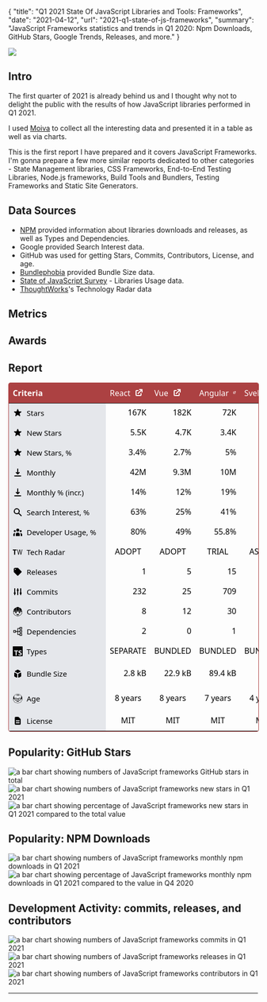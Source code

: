 {
    "title": "Q1 2021 State Of JavaScript Libraries and Tools: Frameworks",
    "date": "2021-04-12",
    "url": "2021-q1-state-of-js-frameworks",
    "summary": "JavaScript Frameworks statistics and trends in Q1 2020: Npm Downloads, GitHub Stars, Google Trends, Releases, and more."
}

![](/blog/images/2021-q1-report/logo.png)

## Intro
The first quarter of 2021 is already behind us and I thought why not to delight the public with the results of how JavaScript libraries performed in Q1 2021.

I used [Moiva](http://moiva.io/) to collect all the interesting data and presented it in a table as well as via charts.

This is the first report I have prepared and it covers JavaScript Frameworks. I'm gonna prepare a few more similar reports dedicated to other categories - State Management libraries, CSS Frameworks, End-to-End Testing Libraries, Node.js frameworks, Build Tools and Bundlers, Testing Frameworks and Static Site Generators.

## Data Sources
- [NPM](https://www.npmjs.com/) provided information about libraries downloads and releases, as well as Types and Dependencies.
- Google provided Search Interest data.
- GitHub was used for getting Stars, Commits, Contributors, License, and age.
- [Bundlephobia](https://bundlephobia.com/) provided Bundle Size data.
- [State of JavaScript Survey](https://stateofjs.com/) - Libraries Usage data.
- [ThoughtWorks](https://www.thoughtworks.com/)'s Technology Radar data

## Metrics

## Awards

## Report
<style type='text/css'>
.wrapper-2021q1 {
    border-color: rgba(172, 65, 66, 1);
    border-radius: 0.25rem;
    border-width: 1px;
    border-style: solid;
    width: 100%;
    overflow: scroll;
}
.wrapper-2021q1 table {
  padding: 0;
  margin: 0;
  border: none;
    font-size: 16px;
    border-width: 1px;
    table-layout: auto;
    border-collapse: collapse;
    text-indent: 0;
    border-color: inherit;
    font-family: ui-sans-serif, system-ui, -apple-system, BlinkMacSystemFont, "Segoe UI", Roboto, "Helvetica Neue", Arial, "Noto Sans", sans-serif, "Apple Color Emoji", "Segoe UI Emoji", "Segoe UI Symbol", "Noto Color Emoji";
}
.wrapper-2021q1 thead {
    background-color: rgba(172, 65, 66, 1.0);
    color: white;
}
.wrapper-2021q1 thead th {
    z-index: 1;
    border: none;
}

.wrapper-2021q1 thead th:first-child {
    background-color: rgba(172, 65, 66, 1.0);
    height: 2.5rem;
    position: -webkit-sticky;
    position: sticky;
    left: 0;
    z-index: 2;
}

.wrapper-2021q1 thead th:first-child div {
    width: 180px;
}

.wrapper-2021q1 thead th div {
    display: flex;
}

.wrapper-2021q1 tbody {
    color: black;
}

.wrapper-2021q1 tbody th {
    font-weight: 500;
    font-size: 15px;
    position: -webkit-sticky;
    position: sticky;
    left: 0;
    z-index: 1;
    background-color: rgba(229, 231, 235, 1.0) !important;
    padding-left: 0.5rem;
    padding-right: 0.5rem;
    border-left: none;
}

.wrapper-2021q1 tbody tr {
    height: 40px;
}

.wrapper-2021q1 td, th {
    border-bottom: none;
    border-top: none;
}

.wrapper-2021q1 a.primary-link {
    font-weight: 400;
    color: rgba(255, 255, 255, 1) !important;
}

.wrapper-2021q1 a.primary-link:hover {
    font-weight: 400;
    --tw-text-opacity: 1;
    color: rgba(255, 255, 255, var(--tw-text-opacity));
    text-decoration: underline;
}
.wrapper-2021q1 a, .link {
    cursor: pointer;
    font-weight: 400;
    color: rgba(172, 65, 66, 1);
}
.wrapper-2021q1 a {
    color: inherit;
    text-decoration: inherit;
}

.wrapper-2021q1 .ml-2 {
    margin-left: 0.5rem;
}
.wrapper-2021q1 svg {
    display: block;
    vertical-align: middle;
}
.wrapper-2021q1 .w-5 {
    width: 1.25rem;
}
.wrapper-2021q1 .h-5 {
    height: 1.25rem;
}
.wrapper-2021q1 .border-r {
    border-right-width: 1px !important;
}

.wrapper-2021q1 .border-gray-300 {
    border-color: rgba(209, 213, 219, 1);
}

.wrapper-2021q1 .items-center {
    align-items: center;
}

.wrapper-2021q1 .flex {
    display: flex;
}
.wrapper-2021q1 .justify-end {
    justify-content: flex-end;
}
.wrapper-2021q1 .justify-center {
    justify-content: center;
}
</style>

<div class="wrapper-2021q1"><table><thead class="text-white bg-primary"><tr><th scope="col"><div class="w-52">Criteria</div></th><th scope="col"><div><a href="/?npm=react" class="primary-link">React</a><a href="https://github.com/facebook/react" target="_blank" class="ml-2 primary-link"><svg xmlns="http://www.w3.org/2000/svg" class="w-5 h-5" viewBox="0 0 20 20" fill="currentColor"><path d="M11 3a1 1 0 100 2h2.586l-6.293 6.293a1 1 0 101.414 1.414L15 6.414V9a1 1 0 102 0V4a1 1 0 00-1-1h-5z"></path><path d="M5 5a2 2 0 00-2 2v8a2 2 0 002 2h8a2 2 0 002-2v-3a1 1 0 10-2 0v3H5V7h3a1 1 0 000-2H5z"></path></svg></a></div></th><th scope="col"><div><a href="/?npm=vue" class="primary-link">Vue</a><a href="https://github.com/vuejs/vue" target="_blank" class="ml-2 primary-link"><svg xmlns="http://www.w3.org/2000/svg" class="w-5 h-5" viewBox="0 0 20 20" fill="currentColor"><path d="M11 3a1 1 0 100 2h2.586l-6.293 6.293a1 1 0 101.414 1.414L15 6.414V9a1 1 0 102 0V4a1 1 0 00-1-1h-5z"></path><path d="M5 5a2 2 0 00-2 2v8a2 2 0 002 2h8a2 2 0 002-2v-3a1 1 0 10-2 0v3H5V7h3a1 1 0 000-2H5z"></path></svg></a></div></th><th scope="col"><div><a href="/?npm=@angular/core" class="primary-link">Angular</a><a href="https://github.com/angular/angular" target="_blank" class="ml-2 primary-link"><svg xmlns="http://www.w3.org/2000/svg" class="w-5 h-5" viewBox="0 0 20 20" fill="currentColor"><path d="M11 3a1 1 0 100 2h2.586l-6.293 6.293a1 1 0 101.414 1.414L15 6.414V9a1 1 0 102 0V4a1 1 0 00-1-1h-5z"></path><path d="M5 5a2 2 0 00-2 2v8a2 2 0 002 2h8a2 2 0 002-2v-3a1 1 0 10-2 0v3H5V7h3a1 1 0 000-2H5z"></path></svg></a></div></th><th scope="col"><div><a href="/?npm=svelte" class="primary-link">Svelte</a><a href="https://github.com/sveltejs/svelte" target="_blank" class="ml-2 primary-link"><svg xmlns="http://www.w3.org/2000/svg" class="w-5 h-5" viewBox="0 0 20 20" fill="currentColor"><path d="M11 3a1 1 0 100 2h2.586l-6.293 6.293a1 1 0 101.414 1.414L15 6.414V9a1 1 0 102 0V4a1 1 0 00-1-1h-5z"></path><path d="M5 5a2 2 0 00-2 2v8a2 2 0 002 2h8a2 2 0 002-2v-3a1 1 0 10-2 0v3H5V7h3a1 1 0 000-2H5z"></path></svg></a></div></th><th scope="col"><div><a href="/?npm=ember-source" class="primary-link">Ember</a><a href="https://github.com/emberjs/ember.js" target="_blank" class="ml-2 primary-link"><svg xmlns="http://www.w3.org/2000/svg" class="w-5 h-5" viewBox="0 0 20 20" fill="currentColor"><path d="M11 3a1 1 0 100 2h2.586l-6.293 6.293a1 1 0 101.414 1.414L15 6.414V9a1 1 0 102 0V4a1 1 0 00-1-1h-5z"></path><path d="M5 5a2 2 0 00-2 2v8a2 2 0 002 2h8a2 2 0 002-2v-3a1 1 0 10-2 0v3H5V7h3a1 1 0 000-2H5z"></path></svg></a></div></th><th scope="col"><div><a href="/?npm=alpinejs" class="primary-link">Alpine.js</a><a href="https://github.com/alpinejs/alpine" target="_blank" class="ml-2 primary-link"><svg xmlns="http://www.w3.org/2000/svg" class="w-5 h-5" viewBox="0 0 20 20" fill="currentColor"><path d="M11 3a1 1 0 100 2h2.586l-6.293 6.293a1 1 0 101.414 1.414L15 6.414V9a1 1 0 102 0V4a1 1 0 00-1-1h-5z"></path><path d="M5 5a2 2 0 00-2 2v8a2 2 0 002 2h8a2 2 0 002-2v-3a1 1 0 10-2 0v3H5V7h3a1 1 0 000-2H5z"></path></svg></a></div></th><th scope="col"><div><a href="/?npm=inferno" class="primary-link">Inferno</a><a href="https://github.com/infernojs/inferno" target="_blank" class="ml-2 primary-link"><svg xmlns="http://www.w3.org/2000/svg" class="w-5 h-5" viewBox="0 0 20 20" fill="currentColor"><path d="M11 3a1 1 0 100 2h2.586l-6.293 6.293a1 1 0 101.414 1.414L15 6.414V9a1 1 0 102 0V4a1 1 0 00-1-1h-5z"></path><path d="M5 5a2 2 0 00-2 2v8a2 2 0 002 2h8a2 2 0 002-2v-3a1 1 0 10-2 0v3H5V7h3a1 1 0 000-2H5z"></path></svg></a></div></th><th scope="col"><div><a href="/?npm=preact" class="primary-link">Preact</a><a href="https://github.com/preactjs/preact" target="_blank" class="ml-2 primary-link"><svg xmlns="http://www.w3.org/2000/svg" class="w-5 h-5" viewBox="0 0 20 20" fill="currentColor"><path d="M11 3a1 1 0 100 2h2.586l-6.293 6.293a1 1 0 101.414 1.414L15 6.414V9a1 1 0 102 0V4a1 1 0 00-1-1h-5z"></path><path d="M5 5a2 2 0 00-2 2v8a2 2 0 002 2h8a2 2 0 002-2v-3a1 1 0 10-2 0v3H5V7h3a1 1 0 000-2H5z"></path></svg></a></div></th><th scope="col"><div><a href="/?npm=hyperapp" class="primary-link">Hyperapp</a><a href="https://github.com/jorgebucaran/hyperapp" target="_blank" class="ml-2 primary-link"><svg xmlns="http://www.w3.org/2000/svg" class="w-5 h-5" viewBox="0 0 20 20" fill="currentColor"><path d="M11 3a1 1 0 100 2h2.586l-6.293 6.293a1 1 0 101.414 1.414L15 6.414V9a1 1 0 102 0V4a1 1 0 00-1-1h-5z"></path><path d="M5 5a2 2 0 00-2 2v8a2 2 0 002 2h8a2 2 0 002-2v-3a1 1 0 10-2 0v3H5V7h3a1 1 0 000-2H5z"></path></svg></a></div></th><th scope="col"><div><a href="/?npm=riot" class="primary-link">Riot</a><a href="https://github.com/riot/riot" target="_blank" class="ml-2 primary-link"><svg xmlns="http://www.w3.org/2000/svg" class="w-5 h-5" viewBox="0 0 20 20" fill="currentColor"><path d="M11 3a1 1 0 100 2h2.586l-6.293 6.293a1 1 0 101.414 1.414L15 6.414V9a1 1 0 102 0V4a1 1 0 00-1-1h-5z"></path><path d="M5 5a2 2 0 00-2 2v8a2 2 0 002 2h8a2 2 0 002-2v-3a1 1 0 10-2 0v3H5V7h3a1 1 0 000-2H5z"></path></svg></a></div></th><th scope="col"><div><a href="/?npm=angular" class="primary-link">AngularJS</a><a href="https://github.com/angular/angular.js" target="_blank" class="ml-2 primary-link"><svg xmlns="http://www.w3.org/2000/svg" class="w-5 h-5" viewBox="0 0 20 20" fill="currentColor"><path d="M11 3a1 1 0 100 2h2.586l-6.293 6.293a1 1 0 101.414 1.414L15 6.414V9a1 1 0 102 0V4a1 1 0 00-1-1h-5z"></path><path d="M5 5a2 2 0 00-2 2v8a2 2 0 002 2h8a2 2 0 002-2v-3a1 1 0 10-2 0v3H5V7h3a1 1 0 000-2H5z"></path></svg></a></div></th><th scope="col"><div><a href="/?npm=knockout" class="primary-link">Knockout</a><a href="https://github.com/knockout/knockout" target="_blank" class="ml-2 primary-link"><svg xmlns="http://www.w3.org/2000/svg" class="w-5 h-5" viewBox="0 0 20 20" fill="currentColor"><path d="M11 3a1 1 0 100 2h2.586l-6.293 6.293a1 1 0 101.414 1.414L15 6.414V9a1 1 0 102 0V4a1 1 0 00-1-1h-5z"></path><path d="M5 5a2 2 0 00-2 2v8a2 2 0 002 2h8a2 2 0 002-2v-3a1 1 0 10-2 0v3H5V7h3a1 1 0 000-2H5z"></path></svg></a></div></th><th scope="col"><div><a href="/?npm=solid-js" class="primary-link">Solid</a><a href="https://github.com/ryansolid/solid" target="_blank" class="ml-2 primary-link"><svg xmlns="http://www.w3.org/2000/svg" class="w-5 h-5" viewBox="0 0 20 20" fill="currentColor"><path d="M11 3a1 1 0 100 2h2.586l-6.293 6.293a1 1 0 101.414 1.414L15 6.414V9a1 1 0 102 0V4a1 1 0 00-1-1h-5z"></path><path d="M5 5a2 2 0 00-2 2v8a2 2 0 002 2h8a2 2 0 002-2v-3a1 1 0 10-2 0v3H5V7h3a1 1 0 000-2H5z"></path></svg></a></div></th><th scope="col"><div><a href="/?npm=mithril" class="primary-link">Mithril.js</a><a href="https://github.com/MithrilJS/mithril.js" target="_blank" class="ml-2 primary-link"><svg xmlns="http://www.w3.org/2000/svg" class="w-5 h-5" viewBox="0 0 20 20" fill="currentColor"><path d="M11 3a1 1 0 100 2h2.586l-6.293 6.293a1 1 0 101.414 1.414L15 6.414V9a1 1 0 102 0V4a1 1 0 00-1-1h-5z"></path><path d="M5 5a2 2 0 00-2 2v8a2 2 0 002 2h8a2 2 0 002-2v-3a1 1 0 10-2 0v3H5V7h3a1 1 0 000-2H5z"></path></svg></a></div></th><th scope="col"><div><a href="/?npm=aurelia-framework" class="primary-link">Aurelia</a><a href="https://github.com/aurelia/framework" target="_blank" class="ml-2 primary-link"><svg xmlns="http://www.w3.org/2000/svg" class="w-5 h-5" viewBox="0 0 20 20" fill="currentColor"><path d="M11 3a1 1 0 100 2h2.586l-6.293 6.293a1 1 0 101.414 1.414L15 6.414V9a1 1 0 102 0V4a1 1 0 00-1-1h-5z"></path><path d="M5 5a2 2 0 00-2 2v8a2 2 0 002 2h8a2 2 0 002-2v-3a1 1 0 10-2 0v3H5V7h3a1 1 0 000-2H5z"></path></svg></a></div></th><th scope="col"><div><a href="/?npm=stimulus" class="primary-link">Stimulus</a><a href="https://github.com/hotwired/stimulus" target="_blank" class="ml-2 primary-link"><svg xmlns="http://www.w3.org/2000/svg" class="w-5 h-5" viewBox="0 0 20 20" fill="currentColor"><path d="M11 3a1 1 0 100 2h2.586l-6.293 6.293a1 1 0 101.414 1.414L15 6.414V9a1 1 0 102 0V4a1 1 0 00-1-1h-5z"></path><path d="M5 5a2 2 0 00-2 2v8a2 2 0 002 2h8a2 2 0 002-2v-3a1 1 0 10-2 0v3H5V7h3a1 1 0 000-2H5z"></path></svg></a></div></th><th scope="col"><div><a href="/?npm=marko" class="primary-link">Marko</a><a href="https://github.com/marko-js/marko" target="_blank" class="ml-2 primary-link"><svg xmlns="http://www.w3.org/2000/svg" class="w-5 h-5" viewBox="0 0 20 20" fill="currentColor"><path d="M11 3a1 1 0 100 2h2.586l-6.293 6.293a1 1 0 101.414 1.414L15 6.414V9a1 1 0 102 0V4a1 1 0 00-1-1h-5z"></path><path d="M5 5a2 2 0 00-2 2v8a2 2 0 002 2h8a2 2 0 002-2v-3a1 1 0 10-2 0v3H5V7h3a1 1 0 000-2H5z"></path></svg></a></div></th></tr></thead><tbody><!-- Stars --><tr class="row"><th class="border-r border-gray-300"><div class="flex items-center border-r"><svg xmlns="http://www.w3.org/2000/svg" class="w-5 h-5" viewBox="0 0 20 20" fill="currentColor"><path d="M9.049 2.927c.3-.921 1.603-.921 1.902 0l1.07 3.292a1 1 0 00.95.69h3.462c.969 0 1.371 1.24.588 1.81l-2.8 2.034a1 1 0 00-.364 1.118l1.07 3.292c.3.921-.755 1.688-1.54 1.118l-2.8-2.034a1 1 0 00-1.175 0l-2.8 2.034c-.784.57-1.838-.197-1.539-1.118l1.07-3.292a1 1 0 00-.364-1.118L2.98 8.72c-.783-.57-.38-1.81.588-1.81h3.461a1 1 0 00.951-.69l1.07-3.292z"></path></svg><div class="ml-2">Stars</div></div></th><td class="border-r border-gray-300"><div class="flex justify-end">167K</div></td><td class="border-r border-gray-300"><div class="flex justify-end">182K</div></td><td class="border-r border-gray-300"><div class="flex justify-end">72K</div></td><td class="border-r border-gray-300"><div class="flex justify-end">46K</div></td><td class="border-r border-gray-300"><div class="flex justify-end">22K</div></td><td class="border-r border-gray-300"><div class="flex justify-end">15K</div></td><td class="border-r border-gray-300"><div class="flex justify-end">15K</div></td><td class="border-r border-gray-300"><div class="flex justify-end">29K</div></td><td class="border-r border-gray-300"><div class="flex justify-end">18K</div></td><td class="border-r border-gray-300"><div class="flex justify-end">14K</div></td><td class="border-r border-gray-300"><div class="flex justify-end">60K</div></td><td class="border-r border-gray-300"><div class="flex justify-end">10K</div></td><td class="border-r border-gray-300"><div class="flex justify-end">5.6K</div></td><td class="border-r border-gray-300"><div class="flex justify-end">13K</div></td><td class="border-r border-gray-300"><div class="flex justify-end">12K</div></td><td class="border-r border-gray-300"><div class="flex justify-end">10K</div></td><td class="border-r border-gray-300"><div class="flex justify-end">10K</div></td></tr><tr class="row"><th class="border-r border-gray-300"><div class="flex items-center border-r"><svg xmlns="http://www.w3.org/2000/svg" class="w-5 h-5" viewBox="0 0 20 20" fill="currentColor"><path d="M9.049 2.927c.3-.921 1.603-.921 1.902 0l1.07 3.292a1 1 0 00.95.69h3.462c.969 0 1.371 1.24.588 1.81l-2.8 2.034a1 1 0 00-.364 1.118l1.07 3.292c.3.921-.755 1.688-1.54 1.118l-2.8-2.034a1 1 0 00-1.175 0l-2.8 2.034c-.784.57-1.838-.197-1.539-1.118l1.07-3.292a1 1 0 00-.364-1.118L2.98 8.72c-.783-.57-.38-1.81.588-1.81h3.461a1 1 0 00.951-.69l1.07-3.292z"></path></svg><div class="ml-2">New Stars</div></div></th><td class="border-r border-gray-300 bg-gray-200"><div class="flex items-center justify-end">5.5K</div></td><td class="border-r border-gray-300 bg-gray-200"><div class="flex items-center justify-end">4.7K</div></td><td class="border-r border-gray-300 bg-gray-200"><div class="flex items-center justify-end">3.4K</div></td><td class="border-r border-gray-300 bg-gray-200"><div class="flex items-center justify-end">5.3K</div></td><td class="border-r border-gray-300 bg-gray-200"><div class="flex items-center justify-end">179</div></td><td class="border-r border-gray-300 bg-gray-200"><div class="flex items-center justify-end">2.7K</div></td><td class="border-r border-gray-300 bg-gray-200"><div class="flex items-center justify-end">181</div></td><td class="border-r border-gray-300 bg-gray-200"><div class="flex items-center justify-end">849</div></td><td class="border-r border-gray-300 bg-gray-200"><div class="flex items-center justify-end">213</div></td><td class="border-r border-gray-300 bg-gray-200"><div class="flex items-center justify-end">152</div></td><td class="border-r border-gray-300 bg-gray-200"><div class="flex items-center justify-end">203</div></td><td class="border-r border-gray-300 bg-gray-200"><div class="flex items-center justify-end">86</div></td><td class="border-r border-gray-300 bg-gray-200"><div class="flex items-center justify-end">746</div></td><td class="border-r border-gray-300 bg-gray-200"><div class="flex items-center justify-end">215</div></td><td class="border-r border-gray-300 bg-gray-200"><div class="flex items-center justify-end">86</div></td><td class="border-r border-gray-300 bg-gray-200"><div class="flex items-center justify-end">529</div></td><td class="border-r border-gray-300 bg-gray-200"><div class="flex items-center justify-end">272</div></td></tr><tr class="row"><th class="border-r border-gray-300"><div class="flex items-center border-r"><svg xmlns="http://www.w3.org/2000/svg" class="w-5 h-5" viewBox="0 0 20 20" fill="currentColor"><path d="M9.049 2.927c.3-.921 1.603-.921 1.902 0l1.07 3.292a1 1 0 00.95.69h3.462c.969 0 1.371 1.24.588 1.81l-2.8 2.034a1 1 0 00-.364 1.118l1.07 3.292c.3.921-.755 1.688-1.54 1.118l-2.8-2.034a1 1 0 00-1.175 0l-2.8 2.034c-.784.57-1.838-.197-1.539-1.118l1.07-3.292a1 1 0 00-.364-1.118L2.98 8.72c-.783-.57-.38-1.81.588-1.81h3.461a1 1 0 00.951-.69l1.07-3.292z"></path></svg><div class="ml-2">New Stars, %</div></div></th><td class="border-r border-gray-300"><div class="flex items-center justify-end">3.4% </div></td><td class="border-r border-gray-300"><div class="flex items-center justify-end">2.7% </div></td><td class="border-r border-gray-300"><div class="flex items-center justify-end">5% </div></td><td class="border-r border-gray-300"><div class="flex items-center justify-end">13% </div></td><td class="border-r border-gray-300"><div class="flex items-center justify-end">0.8% </div></td><td class="border-r border-gray-300"><div class="flex items-center justify-end">21% </div></td><td class="border-r border-gray-300"><div class="flex items-center justify-end">1.2% </div></td><td class="border-r border-gray-300"><div class="flex items-center justify-end">3% </div></td><td class="border-r border-gray-300"><div class="flex items-center justify-end">1.2% </div></td><td class="border-r border-gray-300"><div class="flex items-center justify-end">1.1% </div></td><td class="border-r border-gray-300"><div class="flex items-center justify-end">0.3% </div></td><td class="border-r border-gray-300"><div class="flex items-center justify-end">0.9% </div></td><td class="border-r border-gray-300"><div class="flex items-center justify-end">16% </div></td><td class="border-r border-gray-300"><div class="flex items-center justify-end">1.7% </div></td><td class="border-r border-gray-300"><div class="flex items-center justify-end">0.7% </div></td><td class="border-r border-gray-300"><div class="flex items-center justify-end">5.4% </div></td><td class="border-r border-gray-300"><div class="flex items-center justify-end">2.8% </div></td></tr><tr class="row"><th class="border-r border-gray-300"><div class="flex items-center border-r"><svg xmlns="http://www.w3.org/2000/svg" class="w-5 h-5" viewBox="0 0 20 20" fill="currentColor"><path fill-rule="evenodd" d="M3 17a1 1 0 011-1h12a1 1 0 110 2H4a1 1 0 01-1-1zm3.293-7.707a1 1 0 011.414 0L9 10.586V3a1 1 0 112 0v7.586l1.293-1.293a1 1 0 111.414 1.414l-3 3a1 1 0 01-1.414 0l-3-3a1 1 0 010-1.414z" clip-rule="evenodd"></path></svg><div class="ml-2">Monthly</div></div></th><td class="border-r border-gray-300 bg-gray-200"><div class="flex items-center justify-end">42M</div></td><td class="border-r border-gray-300 bg-gray-200"><div class="flex items-center justify-end">9.3M</div></td><td class="border-r border-gray-300 bg-gray-200"><div class="flex items-center justify-end">10M</div></td><td class="border-r border-gray-300 bg-gray-200"><div class="flex items-center justify-end">542K</div></td><td class="border-r border-gray-300 bg-gray-200"><div class="flex items-center justify-end">649K</div></td><td class="border-r border-gray-300 bg-gray-200"><div class="flex items-center justify-end">149K</div></td><td class="border-r border-gray-300 bg-gray-200"><div class="flex items-center justify-end">89K</div></td><td class="border-r border-gray-300 bg-gray-200"><div class="flex items-center justify-end">2.5M</div></td><td class="border-r border-gray-300 bg-gray-200"><div class="flex items-center justify-end">11K</div></td><td class="border-r border-gray-300 bg-gray-200"><div class="flex items-center justify-end">25K</div></td><td class="border-r border-gray-300 bg-gray-200"><div class="flex items-center justify-end">2.4M</div></td><td class="border-r border-gray-300 bg-gray-200"><div class="flex items-center justify-end">222K</div></td><td class="border-r border-gray-300 bg-gray-200"><div class="flex items-center justify-end">51K</div></td><td class="border-r border-gray-300 bg-gray-200"><div class="flex items-center justify-end">74K</div></td><td class="border-r border-gray-300 bg-gray-200"><div class="flex items-center justify-end">42K</div></td><td class="border-r border-gray-300 bg-gray-200"><div class="flex items-center justify-end">540K</div></td><td class="border-r border-gray-300 bg-gray-200"><div class="flex items-center justify-end">58K</div></td></tr><tr class="row"><th class="border-r border-gray-300"><div class="flex items-center border-r"><svg xmlns="http://www.w3.org/2000/svg" class="w-5 h-5" viewBox="0 0 20 20" fill="currentColor"><path fill-rule="evenodd" d="M3 17a1 1 0 011-1h12a1 1 0 110 2H4a1 1 0 01-1-1zm3.293-7.707a1 1 0 011.414 0L9 10.586V3a1 1 0 112 0v7.586l1.293-1.293a1 1 0 111.414 1.414l-3 3a1 1 0 01-1.414 0l-3-3a1 1 0 010-1.414z" clip-rule="evenodd"></path></svg><div class="ml-2">Monthly % (incr.)</div></div></th><td class="border-r border-gray-300"><div class="flex items-center justify-end">14% </div></td><td class="border-r border-gray-300"><div class="flex items-center justify-end">12% </div></td><td class="border-r border-gray-300"><div class="flex items-center justify-end">19% </div></td><td class="border-r border-gray-300"><div class="flex items-center justify-end">22% </div></td><td class="border-r border-gray-300"><div class="flex items-center justify-end">21% </div></td><td class="border-r border-gray-300"><div class="flex items-center justify-end">65% </div></td><td class="border-r border-gray-300"><div class="flex items-center justify-end">65% </div></td><td class="border-r border-gray-300"><div class="flex items-center justify-end">38% </div></td><td class="border-r border-gray-300"><div class="flex items-center justify-end">1% </div></td><td class="border-r border-gray-300"><div class="flex items-center justify-end">-2% </div></td><td class="border-r border-gray-300"><div class="flex items-center justify-end">2% </div></td><td class="border-r border-gray-300"><div class="flex items-center justify-end">22% </div></td><td class="border-r border-gray-300"><div class="flex items-center justify-end">205% </div></td><td class="border-r border-gray-300"><div class="flex items-center justify-end">25% </div></td><td class="border-r border-gray-300"><div class="flex items-center justify-end">2% </div></td><td class="border-r border-gray-300"><div class="flex items-center justify-end">35% </div></td><td class="border-r border-gray-300"><div class="flex items-center justify-end">16% </div></td></tr><tr class="row"><th class="border-r border-gray-300"><div class="flex items-center border-r"><svg xmlns="http://www.w3.org/2000/svg" class="w-5 h-5" viewBox="0 0 20 20" fill="currentColor"><path fill-rule="evenodd" d="M8 4a4 4 0 100 8 4 4 0 000-8zM2 8a6 6 0 1110.89 3.476l4.817 4.817a1 1 0 01-1.414 1.414l-4.816-4.816A6 6 0 012 8z" clip-rule="evenodd"></path></svg><div class="ml-2">Search Interest, %</div></div></th><td class="border-r border-gray-300 bg-gray-200"><div class="flex items-center justify-end">63%</div></td><td class="border-r border-gray-300 bg-gray-200"><div class="flex items-center justify-end">25%</div></td><td class="border-r border-gray-300 bg-gray-200"><div class="flex items-center justify-end">41%</div></td><td class="border-r border-gray-300 bg-gray-200"><div class="flex items-center justify-end">-</div></td><td class="border-r border-gray-300 bg-gray-200"><div class="flex items-center justify-end">-</div></td><td class="border-r border-gray-300 bg-gray-200"><div class="flex items-center justify-end">-</div></td><td class="border-r border-gray-300 bg-gray-200"><div class="flex items-center justify-end">-</div></td><td class="border-r border-gray-300 bg-gray-200"><div class="flex items-center justify-end">-</div></td><td class="border-r border-gray-300 bg-gray-200"><div class="flex items-center justify-end">-</div></td><td class="border-r border-gray-300 bg-gray-200"><div class="flex items-center justify-end">-</div></td><td class="border-r border-gray-300 bg-gray-200"><div class="flex items-center justify-end">-</div></td><td class="border-r border-gray-300 bg-gray-200"><div class="flex items-center justify-end">-</div></td><td class="border-r border-gray-300 bg-gray-200"><div class="flex items-center justify-end">-</div></td><td class="border-r border-gray-300 bg-gray-200"><div class="flex items-center justify-end">-</div></td><td class="border-r border-gray-300 bg-gray-200"><div class="flex items-center justify-end">-</div></td><td class="border-r border-gray-300 bg-gray-200"><div class="flex items-center justify-end">-</div></td><td class="border-r border-gray-300 bg-gray-200"><div class="flex items-center justify-end">-</div></td></tr><tr class="row"><th class="border-r border-gray-300"><div class="flex items-center border-r"><svg xmlns="http://www.w3.org/2000/svg" class="w-5 h-5" viewBox="0 0 20 20" fill="currentColor"><path d="M13 6a3 3 0 11-6 0 3 3 0 016 0zM18 8a2 2 0 11-4 0 2 2 0 014 0zM14 15a4 4 0 00-8 0v3h8v-3zM6 8a2 2 0 11-4 0 2 2 0 014 0zM16 18v-3a5.972 5.972 0 00-.75-2.906A3.005 3.005 0 0119 15v3h-3zM4.75 12.094A5.973 5.973 0 004 15v3H1v-3a3 3 0 013.75-2.906z"></path></svg><div class="ml-2">Developer Usage, %</div></div></th><td class="border-r border-gray-300"><div class="flex items-center justify-end">80%</div></td><td class="border-r border-gray-300"><div class="flex items-center justify-end">49%</div></td><td class="border-r border-gray-300"><div class="flex items-center justify-end">55.8%</div></td><td class="border-r border-gray-300"><div class="flex items-center justify-end">14.5%</div></td><td class="border-r border-gray-300"><div class="flex items-center justify-end">11.1%</div></td><td class="border-r border-gray-300"><div class="flex items-center justify-end">3.3%</div></td><td class="border-r border-gray-300"><div class="flex items-center justify-end">-</div></td><td class="border-r border-gray-300"><div class="flex items-center justify-end">13.4%</div></td><td class="border-r border-gray-300"><div class="flex items-center justify-end">-</div></td><td class="border-r border-gray-300"><div class="flex items-center justify-end">-</div></td><td class="border-r border-gray-300"><div class="flex items-center justify-end">-</div></td><td class="border-r border-gray-300"><div class="flex items-center justify-end">-</div></td><td class="border-r border-gray-300"><div class="flex items-center justify-end">-</div></td><td class="border-r border-gray-300"><div class="flex items-center justify-end">-</div></td><td class="border-r border-gray-300"><div class="flex items-center justify-end">-</div></td><td class="border-r border-gray-300"><div class="flex items-center justify-end">1.3%</div></td><td class="border-r border-gray-300"><div class="flex items-center justify-end">-</div></td></tr><tr class="row"><th class="border-r border-gray-300"><div class="flex items-center border-r"><div class="root w-5 dark"><svg xmlns="http://www.w3.org/2000/svg" xmlns:xlink="http://www.w3.org/1999/xlink" viewBox="0 0 66 36" fill="#fff" fill-rule="evenodd" stroke="#000" stroke-linecap="round" stroke-linejoin="round"><path d="M0 5.93V0h25.132v5.93h-9.06v29h-7v-29zM29.255 0h3.5L38.5 28.2 44.87 0h3.463l6.052 28.188L60.535 0H64l-8 34.92h-3.587l-5.93-28.546L40.16 34.92h-3.587z" stroke="none" style="color: black; fill: currentcolor;"></path></svg></div><div class="ml-2">Tech Radar</div></div></th><td class="border-r border-gray-300 bg-gray-200"><div class="flex items-center justify-center">ADOPT</div></td><td class="border-r border-gray-300 bg-gray-200"><div class="flex items-center justify-center">ADOPT</div></td><td class="border-r border-gray-300 bg-gray-200"><div class="flex items-center justify-center">TRIAL</div></td><td class="border-r border-gray-300 bg-gray-200"><div class="flex items-center justify-center">ASSESS</div></td><td class="border-r border-gray-300 bg-gray-200"><div class="flex items-center justify-center">ADOPT</div></td><td class="border-r border-gray-300 bg-gray-200"><div class="flex items-center justify-center">-</div></td><td class="border-r border-gray-300 bg-gray-200"><div class="flex items-center justify-center">-</div></td><td class="border-r border-gray-300 bg-gray-200"><div class="flex items-center justify-center">-</div></td><td class="border-r border-gray-300 bg-gray-200"><div class="flex items-center justify-center">ASSESS</div></td><td class="border-r border-gray-300 bg-gray-200"><div class="flex items-center justify-center">-</div></td><td class="border-r border-gray-300 bg-gray-200"><div class="flex items-center justify-center">HOLD</div></td><td class="border-r border-gray-300 bg-gray-200"><div class="flex items-center justify-center">-</div></td><td class="border-r border-gray-300 bg-gray-200"><div class="flex items-center justify-center">-</div></td><td class="border-r border-gray-300 bg-gray-200"><div class="flex items-center justify-center">-</div></td><td class="border-r border-gray-300 bg-gray-200"><div class="flex items-center justify-center">-</div></td><td class="border-r border-gray-300 bg-gray-200"><div class="flex items-center justify-center">-</div></td><td class="border-r border-gray-300 bg-gray-200"><div class="flex items-center justify-center">-</div></td></tr><tr class="row"><th class="border-r border-gray-300"><div class="flex items-center border-r"><svg xmlns="http://www.w3.org/2000/svg" class="w-5 h-5" viewBox="0 0 20 20" fill="currentColor"><path fill-rule="evenodd" d="M17.707 9.293a1 1 0 010 1.414l-7 7a1 1 0 01-1.414 0l-7-7A.997.997 0 012 10V5a3 3 0 013-3h5c.256 0 .512.098.707.293l7 7zM5 6a1 1 0 100-2 1 1 0 000 2z" clip-rule="evenodd"></path></svg><div class="ml-2">Releases</div></div></th><td class="border-r border-gray-300"><div class="flex items-center justify-end">1</div></td><td class="border-r border-gray-300"><div class="flex items-center justify-end">5</div></td><td class="border-r border-gray-300"><div class="flex items-center justify-end">15</div></td><td class="border-r border-gray-300"><div class="flex items-center justify-end">11</div></td><td class="border-r border-gray-300"><div class="flex items-center justify-end">10</div></td><td class="border-r border-gray-300"><div class="flex items-center justify-end">2</div></td><td class="border-r border-gray-300"><div class="flex items-center justify-end">3</div></td><td class="border-r border-gray-300"><div class="flex items-center justify-end">5</div></td><td class="border-r border-gray-300"><div class="flex items-center justify-end">4</div></td><td class="border-r border-gray-300"><div class="flex items-center justify-end">5</div></td><td class="border-r border-gray-300"><div class="flex items-center justify-end">0</div></td><td class="border-r border-gray-300"><div class="flex items-center justify-end">0</div></td><td class="border-r border-gray-300"><div class="flex items-center justify-end">22</div></td><td class="border-r border-gray-300"><div class="flex items-center justify-end">0</div></td><td class="border-r border-gray-300"><div class="flex items-center justify-end">0</div></td><td class="border-r border-gray-300"><div class="flex items-center justify-end">0</div></td><td class="border-r border-gray-300"><div class="flex items-center justify-end">41</div></td></tr><tr class="row"><th class="border-r border-gray-300"><div class="flex items-center border-r"><svg xmlns="http://www.w3.org/2000/svg" class="w-5 h-5" viewBox="0 0 20 20" fill="currentColor"><path d="M5 4a1 1 0 00-2 0v7.268a2 2 0 000 3.464V16a1 1 0 102 0v-1.268a2 2 0 000-3.464V4zM11 4a1 1 0 10-2 0v1.268a2 2 0 000 3.464V16a1 1 0 102 0V8.732a2 2 0 000-3.464V4zM16 3a1 1 0 011 1v7.268a2 2 0 010 3.464V16a1 1 0 11-2 0v-1.268a2 2 0 010-3.464V4a1 1 0 011-1z"></path></svg><div class="ml-2">Commits</div></div></th><td class="border-r border-gray-300 bg-gray-200"><div class="flex items-center justify-end">232</div></td><td class="border-r border-gray-300 bg-gray-200"><div class="flex items-center justify-end">25</div></td><td class="border-r border-gray-300 bg-gray-200"><div class="flex items-center justify-end">709</div></td><td class="border-r border-gray-300 bg-gray-200"><div class="flex items-center justify-end">93</div></td><td class="border-r border-gray-300 bg-gray-200"><div class="flex items-center justify-end">161</div></td><td class="border-r border-gray-300 bg-gray-200"><div class="flex items-center justify-end">62</div></td><td class="border-r border-gray-300 bg-gray-200"><div class="flex items-center justify-end">25</div></td><td class="border-r border-gray-300 bg-gray-200"><div class="flex items-center justify-end">95</div></td><td class="border-r border-gray-300 bg-gray-200"><div class="flex items-center justify-end">61</div></td><td class="border-r border-gray-300 bg-gray-200"><div class="flex items-center justify-end">27</div></td><td class="border-r border-gray-300 bg-gray-200"><div class="flex items-center justify-end">17</div></td><td class="border-r border-gray-300 bg-gray-200"><div class="flex items-center justify-end">3</div></td><td class="border-r border-gray-300 bg-gray-200"><div class="flex items-center justify-end">91</div></td><td class="border-r border-gray-300 bg-gray-200"><div class="flex items-center justify-end">1</div></td><td class="border-r border-gray-300 bg-gray-200"><div class="flex items-center justify-end">6</div></td><td class="border-r border-gray-300 bg-gray-200"><div class="flex items-center justify-end">11</div></td><td class="border-r border-gray-300 bg-gray-200"><div class="flex items-center justify-end">127</div></td></tr><tr class="row"><th class="border-r border-gray-300"><div class="flex items-center border-r"><svg xmlns="http://www.w3.org/2000/svg" class="w-5 h-5" preserveAspectRatio="xMidYMid meet" viewBox="0 0 64 64"><path d="M40.322 4.102C38.603 2.702 35.304 2 32 2c-3.302 0-6.601.701-8.32 2.101v21.41h16.643V4.102z" fill="black"></path><path d="M58.384 27.574l.532.284C58.39 17.578 53.723 9.323 41.937 6.47l.001 17.323c6.843.676 12.639 2.022 16.446 3.781" fill="black"></path><path d="M22.063 23.793l.002-17.323C10.277 9.323 5.61 17.578 5.084 27.859l.532-.284c3.808-1.76 9.604-3.106 16.447-3.782" fill="black"></path><path d="M58 35.486V32h4c0-1.345-1.032-2.616-2.833-3.761c-2.343-.574-9.126-2.125-17.229-2.933v1.717H22.063v-1.717c-8.105.808-14.892 2.358-17.231 2.935C3.031 29.384 2 30.655 2 32h4v3.486C4.496 36.193 3 37.79 3 41c0 3.981 2.302 5.506 4.064 5.893C8.271 55.282 26.084 62 32 62s23.729-6.718 24.936-15.107C58.698 46.506 61 44.981 61 41c0-3.21-1.496-4.807-3-5.514zM56 45h-1v1c0 7.037-16.911 14-23 14S9 53.037 9 46v-1H8c-.122 0-3-.046-3-4c0-3.834 2.701-3.994 3-4h1v-5h46v5h1c.122 0 3 .046 3 4c0 3.834-2.701 3.994-3 4z" fill="black"></path><path d="M25 38.558c0-.552-.113-1.073-.295-1.562c1.03.747 1.859 1.752 2.295 3.06c0-7.998-14-7.998-14-.998c.652-1.632 2.162-2.72 3.963-3.252A4.454 4.454 0 0 0 16 38.558a4.5 4.5 0 0 0 9 0" fill="black"></path><path d="M37 40.056c.436-1.308 1.265-2.313 2.295-3.06A4.451 4.451 0 0 0 39 38.558a4.5 4.5 0 0 0 9 0a4.456 4.456 0 0 0-.963-2.752c1.801.532 3.311 1.62 3.963 3.252c0-7-14-7-14 .998" fill="black"></path><path d="M40.1 49.708H23.901c-.9 0-.9.857-.9.857c0 3.43 4.5 5.143 9 5.143s9-1.713 9-5.143c-.001 0-.001-.857-.901-.857" fill="black"></path></svg><div class="ml-2">Contributors</div></div></th><td class="border-r border-gray-300"><div class="flex items-center justify-end">8</div></td><td class="border-r border-gray-300"><div class="flex items-center justify-end">12</div></td><td class="border-r border-gray-300"><div class="flex items-center justify-end">30</div></td><td class="border-r border-gray-300"><div class="flex items-center justify-end">17</div></td><td class="border-r border-gray-300"><div class="flex items-center justify-end">15</div></td><td class="border-r border-gray-300"><div class="flex items-center justify-end">17</div></td><td class="border-r border-gray-300"><div class="flex items-center justify-end">3</div></td><td class="border-r border-gray-300"><div class="flex items-center justify-end">8</div></td><td class="border-r border-gray-300"><div class="flex items-center justify-end">9</div></td><td class="border-r border-gray-300"><div class="flex items-center justify-end">1</div></td><td class="border-r border-gray-300"><div class="flex items-center justify-end">1</div></td><td class="border-r border-gray-300"><div class="flex items-center justify-end">2</div></td><td class="border-r border-gray-300"><div class="flex items-center justify-end">18</div></td><td class="border-r border-gray-300"><div class="flex items-center justify-end">0</div></td><td class="border-r border-gray-300"><div class="flex items-center justify-end">1</div></td><td class="border-r border-gray-300"><div class="flex items-center justify-end">3</div></td><td class="border-r border-gray-300"><div class="flex items-center justify-end">7</div></td></tr><tr class="row"><th class="border-r border-gray-300"><div class="flex items-center border-r"><svg xmlns="http://www.w3.org/2000/svg" class="w-5 h-5" preserveAspectRatio="xMidYMid meet" viewBox="0 0 32 32"><path d="M30 10V2h-8v3h-5a2.002 2.002 0 0 0-2 2v8h-5v-3H2v8h8v-3h5v8a2.002 2.002 0 0 0 2 2h5v3h8v-8h-8v3h-5v-8h5v3h8v-8h-8v3h-5V7h5v3zM8 18H4v-4h4zm16 6h4v4h-4zm0-10h4v4h-4zm0-10h4v4h-4z" fill="black"></path></svg><div class="ml-2">Dependencies</div></div></th><td class="border-r border-gray-300 bg-gray-200"><div class="flex items-center justify-end">2</div></td><td class="border-r border-gray-300 bg-gray-200"><div class="flex items-center justify-end">0</div></td><td class="border-r border-gray-300 bg-gray-200"><div class="flex items-center justify-end">1</div></td><td class="border-r border-gray-300 bg-gray-200"><div class="flex items-center justify-end">0</div></td><td class="border-r border-gray-300 bg-gray-200"><div class="flex items-center justify-end">25</div></td><td class="border-r border-gray-300 bg-gray-200"><div class="flex items-center justify-end">0</div></td><td class="border-r border-gray-300 bg-gray-200"><div class="flex items-center justify-end">3</div></td><td class="border-r border-gray-300 bg-gray-200"><div class="flex items-center justify-end">0</div></td><td class="border-r border-gray-300 bg-gray-200"><div class="flex items-center justify-end">0</div></td><td class="border-r border-gray-300 bg-gray-200"><div class="flex items-center justify-end">7</div></td><td class="border-r border-gray-300 bg-gray-200"><div class="flex items-center justify-end">0</div></td><td class="border-r border-gray-300 bg-gray-200"><div class="flex items-center justify-end">0</div></td><td class="border-r border-gray-300 bg-gray-200"><div class="flex items-center justify-end">0</div></td><td class="border-r border-gray-300 bg-gray-200"><div class="flex items-center justify-end">0</div></td><td class="border-r border-gray-300 bg-gray-200"><div class="flex items-center justify-end">9</div></td><td class="border-r border-gray-300 bg-gray-200"><div class="flex items-center justify-end">2</div></td><td class="border-r border-gray-300 bg-gray-200"><div class="flex items-center justify-end">13</div></td></tr><tr class="row"><th class="border-r border-gray-300"><div class="flex items-center border-r"><div class="flex justify-center w-5"><svg xmlns="http://www.w3.org/2000/svg" class="w-4 h-4" preserveAspectRatio="xMidYMid meet" viewBox="0 0 24 24"><path d="M1.125 0C.502 0 0 .502 0 1.125v21.75C0 23.498.502 24 1.125 24h21.75c.623 0 1.125-.502 1.125-1.125V1.125C24 .502 23.498 0 22.875 0zm17.363 9.75c.612 0 1.154.037 1.627.111a6.38 6.38 0 0 1 1.306.34v2.458a3.95 3.95 0 0 0-.643-.361a5.093 5.093 0 0 0-.717-.26a5.453 5.453 0 0 0-1.426-.2c-.3 0-.573.028-.819.086a2.1 2.1 0 0 0-.623.242c-.17.104-.3.229-.393.374a.888.888 0 0 0-.14.49c0 .196.053.373.156.529c.104.156.252.304.443.444s.423.276.696.41c.273.135.582.274.926.416c.47.197.892.407 1.266.628c.374.222.695.473.963.753c.268.279.472.598.614.957c.142.359.214.776.214 1.253c0 .657-.125 1.21-.373 1.656a3.033 3.033 0 0 1-1.012 1.085a4.38 4.38 0 0 1-1.487.596c-.566.12-1.163.18-1.79.18a9.916 9.916 0 0 1-1.84-.164a5.544 5.544 0 0 1-1.512-.493v-2.63a5.033 5.033 0 0 0 3.237 1.2c.333 0 .624-.03.872-.09c.249-.06.456-.144.623-.25c.166-.108.29-.234.373-.38a1.023 1.023 0 0 0-.074-1.089a2.12 2.12 0 0 0-.537-.5a5.597 5.597 0 0 0-.807-.444a27.72 27.72 0 0 0-1.007-.436c-.918-.383-1.602-.852-2.053-1.405c-.45-.553-.676-1.222-.676-2.005c0-.614.123-1.141.369-1.582c.246-.441.58-.804 1.004-1.089a4.494 4.494 0 0 1 1.47-.629a7.536 7.536 0 0 1 1.77-.201zm-15.113.188h9.563v2.166H9.506v9.646H6.789v-9.646H3.375z" fill="black"></path></svg></div><div class="ml-2">Types</div></div></th><td class="border-r border-gray-300"><div class="flex items-center justify-center">SEPARATE</div></td><td class="border-r border-gray-300"><div class="flex items-center justify-center">BUNDLED</div></td><td class="border-r border-gray-300"><div class="flex items-center justify-center">BUNDLED</div></td><td class="border-r border-gray-300"><div class="flex items-center justify-center">BUNDLED</div></td><td class="border-r border-gray-300"><div class="flex items-center justify-center">-</div></td><td class="border-r border-gray-300"><div class="flex items-center justify-center">-</div></td><td class="border-r border-gray-300"><div class="flex items-center justify-center">BUNDLED</div></td><td class="border-r border-gray-300"><div class="flex items-center justify-center">BUNDLED</div></td><td class="border-r border-gray-300"><div class="flex items-center justify-center">-</div></td><td class="border-r border-gray-300"><div class="flex items-center justify-center">BUNDLED</div></td><td class="border-r border-gray-300"><div class="flex items-center justify-center">SEPARATE</div></td><td class="border-r border-gray-300"><div class="flex items-center justify-center">BUNDLED</div></td><td class="border-r border-gray-300"><div class="flex items-center justify-center">BUNDLED</div></td><td class="border-r border-gray-300"><div class="flex items-center justify-center">SEPARATE</div></td><td class="border-r border-gray-300"><div class="flex items-center justify-center">BUNDLED</div></td><td class="border-r border-gray-300"><div class="flex items-center justify-center">-</div></td><td class="border-r border-gray-300"><div class="flex items-center justify-center">SEPARATE</div></td></tr><tr class="row"><th class="border-r border-gray-300"><div class="flex items-center border-r"><svg xmlns="http://www.w3.org/2000/svg" class="w-5 h-5" viewBox="0 0 20 20" fill="currentColor"><path d="M11 17a1 1 0 001.447.894l4-2A1 1 0 0017 15V9.236a1 1 0 00-1.447-.894l-4 2a1 1 0 00-.553.894V17zM15.211 6.276a1 1 0 000-1.788l-4.764-2.382a1 1 0 00-.894 0L4.789 4.488a1 1 0 000 1.788l4.764 2.382a1 1 0 00.894 0l4.764-2.382zM4.447 8.342A1 1 0 003 9.236V15a1 1 0 00.553.894l4 2A1 1 0 009 17v-5.764a1 1 0 00-.553-.894l-4-2z"></path></svg><div class="ml-2">Bundle Size</div></div></th><td class="border-r border-gray-300 bg-gray-200"><div class="flex items-center justify-end">2.8 kB</div></td><td class="border-r border-gray-300 bg-gray-200"><div class="flex items-center justify-end">22.9 kB</div></td><td class="border-r border-gray-300 bg-gray-200"><div class="flex items-center justify-end">89.4 kB</div></td><td class="border-r border-gray-300 bg-gray-200"><div class="flex items-center justify-end">1.6 kB</div></td><td class="border-r border-gray-300 bg-gray-200"><div class="flex items-center justify-end">396.1 kB</div></td><td class="border-r border-gray-300 bg-gray-200"><div class="flex items-center justify-end">8.3 kB</div></td><td class="border-r border-gray-300 bg-gray-200"><div class="flex items-center justify-end">7.9 kB</div></td><td class="border-r border-gray-300 bg-gray-200"><div class="flex items-center justify-end">4 kB</div></td><td class="border-r border-gray-300 bg-gray-200"><div class="flex items-center justify-end">1.7 kB</div></td><td class="border-r border-gray-300 bg-gray-200"><div class="flex items-center justify-end">6.3 kB</div></td><td class="border-r border-gray-300 bg-gray-200"><div class="flex items-center justify-end">62.3 kB</div></td><td class="border-r border-gray-300 bg-gray-200"><div class="flex items-center justify-end">23.7 kB</div></td><td class="border-r border-gray-300 bg-gray-200"><div class="flex items-center justify-end">7.3 kB</div></td><td class="border-r border-gray-300 bg-gray-200"><div class="flex items-center justify-end">9.8 kB</div></td><td class="border-r border-gray-300 bg-gray-200"><div class="flex items-center justify-end">49.3 kB</div></td><td class="border-r border-gray-300 bg-gray-200"><div class="flex items-center justify-end">8.4 kB</div></td><td class="border-r border-gray-300 bg-gray-200"><div class="flex items-center justify-end"></div></td></tr><tr class="row"><th class="border-r border-gray-300"><div class="flex items-center border-r"><svg xmlns="http://www.w3.org/2000/svg" class="w-5 h-5" preserveAspectRatio="xMidYMid meet" viewBox="0 0 64 64"><path d="M60.837 36.945l.498-5.47c0-7.263-1.399-13.073-6.523-16.893C52.008 8.973 45.759 2.001 31.994 2C18.236 2 11.99 8.973 9.188 14.583c-5.124 3.819-6.523 9.63-6.523 16.893l.498 5.47C2.472 37.629 2 38.689 2 40.246c0 4.176 2.442 4.737 3.444 4.791C5.942 53.354 14.301 62 32.001 62c18.793 0 26.05-9.859 26.553-16.962c.614-.028 1.435-.214 2.138-.877c.869-.818 1.308-2.136 1.308-3.915c0-1.557-.472-2.617-1.163-3.301m-1.17 6.134c-.672.632-1.655.442-1.658.443l-.919-.22v.943c0 6.538-6.682 16.267-25.089 16.267S6.913 50.784 6.913 44.246l-.007-.925l-.906.2a1.894 1.894 0 0 1-.378.033c-1.761 0-2.131-1.799-2.131-3.308c0-2.34 1.249-2.831 2.296-2.831c.105 0 .175.007.187.008l.19.024l.18-.069c2.273-.892 3.791-2.253 4.513-4.044c1.396-3.471-.546-7.668-1.707-10.177c-.295-.638-.601-1.296-.681-1.608c.223-1.659 2.953-18.062 23.532-18.062c20.576.002 23.309 16.4 23.531 18.062c-.081.313-.385.971-.681 1.608c-1.161 2.508-3.105 6.706-1.708 10.177c.721 1.791 2.239 3.152 4.513 4.044l.18.067l.186-.021a1.77 1.77 0 0 1 .191-.009c1.047 0 2.296.491 2.296 2.831c0 1.335-.292 2.316-.842 2.833" fill="black"></path><path d="M32.001 46.423c-4.848 0-8.777 2.227-8.777 4.737c0 .337.074 1.178.211 1.178h2.961l.585-1.401l.524 1.401H40.53c.158 0 .246-.878.246-1.243c0-2.509-3.928-4.672-8.775-4.672" fill="black"></path><path d="M32.067 9.329a63.897 63.897 0 0 1 6.987.116c2.333.17 4.659.487 7.043.873c-2.121-1.154-4.453-1.918-6.837-2.381c-2.387-.479-4.833-.622-7.261-.556a40.006 40.006 0 0 0-7.186.946c-2.36.505-4.621 1.272-6.909 1.991c2.429.075 4.804-.285 7.15-.494c2.351-.22 4.682-.435 7.013-.495" fill="black"></path><path d="M32.055 13.438a95.341 95.341 0 0 1 8.52.114c2.844.17 5.681.485 8.563.876c-2.665-1.173-5.51-1.93-8.396-2.39c-2.888-.475-5.823-.615-8.743-.549a58.13 58.13 0 0 0-8.684.943c-2.864.502-5.647 1.273-8.453 1.995c2.922.076 5.799-.281 8.653-.492c2.857-.221 5.698-.436 8.54-.497" fill="black"></path><path d="M43.461 28.132a8.366 8.366 0 0 0-7.682 5.036c-2.671-.143-5.183-.017-7.466.23a8.361 8.361 0 0 0-7.771-5.267c-4.618 0-8.366 3.734-8.366 8.345c0 4.608 3.748 8.346 8.366 8.346c4.619 0 8.368-3.737 8.368-8.346c0-.113-.014-.226-.018-.34c1.93-.197 4.022-.3 6.229-.213c-.015.183-.03.365-.03.553c0 4.608 3.748 8.346 8.369 8.346c4.617 0 8.364-3.737 8.364-8.346c.001-4.61-3.746-8.344-8.363-8.344M20.542 42.039c-3.08 0-5.577-2.489-5.577-5.563s2.497-5.564 5.577-5.564s5.578 2.49 5.578 5.564s-2.498 5.563-5.578 5.563m22.917 0c-3.08 0-5.578-2.489-5.578-5.563s2.498-5.564 5.578-5.564s5.578 2.49 5.578 5.564s-2.498 5.563-5.578 5.563" fill="black"></path></svg><div class="ml-2">Age</div></div></th><td class="border-r border-gray-300"><div class="flex items-center justify-center">8 years</div></td><td class="border-r border-gray-300"><div class="flex items-center justify-center">8 years</div></td><td class="border-r border-gray-300"><div class="flex items-center justify-center">7 years</div></td><td class="border-r border-gray-300"><div class="flex items-center justify-center">4 years</div></td><td class="border-r border-gray-300"><div class="flex items-center justify-center">10 years</div></td><td class="border-r border-gray-300"><div class="flex items-center justify-center">1 year</div></td><td class="border-r border-gray-300"><div class="flex items-center justify-center">6 years</div></td><td class="border-r border-gray-300"><div class="flex items-center justify-center">6 years</div></td><td class="border-r border-gray-300"><div class="flex items-center justify-center">4 years</div></td><td class="border-r border-gray-300"><div class="flex items-center justify-center">8 years</div></td><td class="border-r border-gray-300"><div class="flex items-center justify-center">11 years</div></td><td class="border-r border-gray-300"><div class="flex items-center justify-center">11 years</div></td><td class="border-r border-gray-300"><div class="flex items-center justify-center">3 years</div></td><td class="border-r border-gray-300"><div class="flex items-center justify-center">7 years</div></td><td class="border-r border-gray-300"><div class="flex items-center justify-center">6 years</div></td><td class="border-r border-gray-300"><div class="flex items-center justify-center">4 years</div></td><td class="border-r border-gray-300"><div class="flex items-center justify-center">7 years</div></td></tr><tr class="row"><th class="border-r border-gray-300"><div class="flex items-center border-r"><svg xmlns="http://www.w3.org/2000/svg" class="w-5 h-5" viewBox="0 0 20 20" fill="currentColor"><path fill-rule="evenodd" d="M4 4a2 2 0 012-2h4.586A2 2 0 0112 2.586L15.414 6A2 2 0 0116 7.414V16a2 2 0 01-2 2H6a2 2 0 01-2-2V4zm2 6a1 1 0 011-1h6a1 1 0 110 2H7a1 1 0 01-1-1zm1 3a1 1 0 100 2h6a1 1 0 100-2H7z" clip-rule="evenodd"></path></svg><div class="ml-2">License</div></div></th><td class="border-r border-gray-300 bg-gray-200"><div class="flex items-center justify-center">MIT</div></td><td class="border-r border-gray-300 bg-gray-200"><div class="flex items-center justify-center">MIT</div></td><td class="border-r border-gray-300 bg-gray-200"><div class="flex items-center justify-center">MIT</div></td><td class="border-r border-gray-300 bg-gray-200"><div class="flex items-center justify-center">MIT</div></td><td class="border-r border-gray-300 bg-gray-200"><div class="flex items-center justify-center">MIT</div></td><td class="border-r border-gray-300 bg-gray-200"><div class="flex items-center justify-center">MIT</div></td><td class="border-r border-gray-300 bg-gray-200"><div class="flex items-center justify-center">MIT</div></td><td class="border-r border-gray-300 bg-gray-200"><div class="flex items-center justify-center">MIT</div></td><td class="border-r border-gray-300 bg-gray-200"><div class="flex items-center justify-center">MIT</div></td><td class="border-r border-gray-300 bg-gray-200"><div class="flex items-center justify-center">MIT</div></td><td class="border-r border-gray-300 bg-gray-200"><div class="flex items-center justify-center">MIT</div></td><td class="border-r border-gray-300 bg-gray-200"><div class="flex items-center justify-center">MIT</div></td><td class="border-r border-gray-300 bg-gray-200"><div class="flex items-center justify-center">MIT</div></td><td class="border-r border-gray-300 bg-gray-200"><div class="flex items-center justify-center">MIT</div></td><td class="border-r border-gray-300 bg-gray-200"><div class="flex items-center justify-center">MIT</div></td><td class="border-r border-gray-300 bg-gray-200"><div class="flex items-center justify-center">MIT</div></td><td class="border-r border-gray-300 bg-gray-200"><div class="flex items-center justify-center">MIT</div></td></tr></tbody></table></div>

## Popularity: GitHub Stars

![a bar chart showing numbers of JavaScript frameworks GitHub stars in total](/blog/images/2021-q1-report/fw/stars.png)
![a bar chart showing numbers of JavaScript frameworks new stars in Q1 2021](/blog/images/2021-q1-report/fw/new-stars.png)
![a bar chart showing percentage of JavaScript frameworks new stars in Q1 2021 compared to the total value](/blog/images/2021-q1-report/fw/new-stars-percentage.png)

## Popularity: NPM Downloads
![a bar chart showing numbers of JavaScript frameworks monthly npm downloads in Q1 2021](/blog/images/2021-q1-report/fw/npm-downloads.png)
![a bar chart showing percentage of JavaScript frameworks monthly npm downloads in Q1 2021 compared to the value in Q4 2020](/blog/images/2021-q1-report/fw/npm-downloads-percentage.png)

## Development Activity: commits, releases, and contributors
![a bar chart showing numbers of JavaScript frameworks commits in Q1 2021](/blog/images/2021-q1-report/fw/commits.png)
![a bar chart showing numbers of JavaScript frameworks releases in Q1 2021](/blog/images/2021-q1-report/fw/npm-releases.png)
![a bar chart showing numbers of JavaScript frameworks contributors in Q1 2021](/blog/images/2021-q1-report/fw/contributors.png)

---

